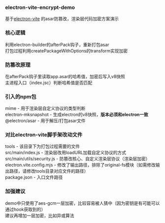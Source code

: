 ### electron-vite-encrypt-demo

基于[electron-vite](https://github.com/alex8088/electron-vite 'electron-vite') 的asar防篡改，渲染层代码加密方案演示

### 核心逻辑

利用electron-builder的afterPack钩子，重新打包asar  
打包过程利用createPackageWithOptions的transform实现加密

### 防篡改原理

在afterPack钩子里读取app.asar的哈希值，加密后写入v8快照  
主进程入口（index.jsc）判断哈希值是否匹配

### 引入的npm包

mime - 用于渲染层自定义协议的类型判断  
electron-mksnapshot - 生成electron的v8快照，**版本必须和electron一致**  
@electron/asar - 用于解压/打包asar文件

### 对比electron-vite脚手架改动文件

tools - 该目录下为打包过程需要的文件  
src/main/index.js - 渲染层改用loadURL加载自定义协议的方式  
src/main/utils/security.js - 防篡改核心、自定义渲染层协议（渲染层加密）  
electron.vite.config.mjs - 修改了输出路径，排除了original-fs模块（如需修改输出路径，请修改tools目录对应文件的路径）  
package.json - 入口文件路径

### 加强建议

demo中只使用了aes-gcm一层加密，比较容易被人猜中（因为密钥是有可能可以通过hook获取到的）  
建议再增加一层加密，比如异或算法
